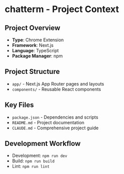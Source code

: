 # chatterm - Project Context

## Project Overview
- **Type**: Chrome Extension
- **Framework**: Next.js
- **Language**: TypeScript
- **Package Manager**: npm

## Project Structure
- `app/` - Next.js App Router pages and layouts
- `components/` - Reusable React components

## Key Files
- `package.json` - Dependencies and scripts
- `README.md` - Project documentation
- `CLAUDE.md` - Comprehensive project guide

## Development Workflow
- Development: `npm run dev`
- Build: `npm run build`
- Lint: `npm run lint`

